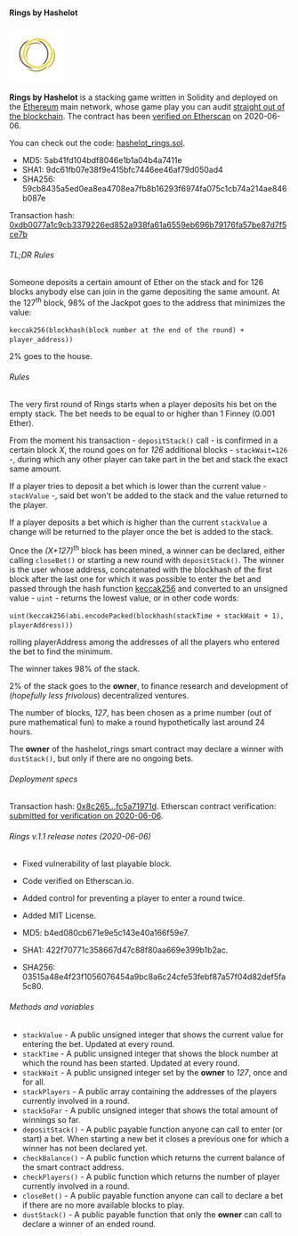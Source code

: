 #### Rings by Hashelot

![If you like it, then you shoulda put a ring on it.](images/hashelot_rings_nbg.png)

**Rings by Hashelot** is a stacking game written in Solidity and deployed on the [Ethereum](https://ethereum.org/) main network, whose game play you can audit <a href="https://etherscan.io/address/0x6CbfF439F27d1e3431d912B6a0817d7a95596877" target="\_blank">straight out of the blockchain</a>.
The contract has been <a href="https://etherscan.io/address/0x6CbfF439F27d1e3431d912B6a0817d7a95596877#code" target="\_blank">verified on Etherscan</a> on 2020-06-06.

You can check out the code: [hashelot\_rings.sol](solidity/hashelot_rings.sol).

- MD5: 5ab41fd104bdf8046e1b1a04b4a7411e
- SHA1: 9dc61fb07e38f9e415bfc7446ee46af79d050ad4
- SHA256: 59cb8435a5ed0ea8ea4708ea7fb8b16293f6974fa075c1cb74a214ae846b087e

Transaction hash: [0xdb0077a1c9cb3379226ed852a938fa61a6559eb696b79176fa57be87d7f5ce7b](https://etherscan.io/tx/0xdb0077a1c9cb3379226ed852a938fa61a6559eb696b79176fa57be87d7f5ce7b)

###### TL;DR Rules
Someone deposits a certain amount of Ether on the stack and for 126 blocks anybody else can join in the game depositing the same amount. At the 127<sup>th</sup> block, 98&percnt; of the Jackpot goes to the address that minimizes the value:

```keccak256(blockhash(block number at the end of the round) + player_address))```

2&percnt; goes to the house.

###### Rules
The very first round of Rings starts when a player deposits his bet on the empty stack. The bet needs to be equal to or higher than 1 Finney (0.001 Ether).

From the moment his transaction - ```depositStack()``` call - is confirmed in a certain block *X*, the round goes on for *126* additional blocks - ```stackWait=126``` -, during which any other player can take part in the bet and stack the exact same amount.

If a player tries to deposit a bet which is lower than the current value - ```stackValue``` -, said bet won't be added to the stack and the value returned to the player.

If a player deposits a bet which is higher than the current ```stackValue``` a change will be returned to the player once the bet is added to the stack.

Once the *(X+127)<sup>th</sup>* block has been mined, a winner can be declared, either calling ```closeBet()``` or starting a new round with ```depositStack()```. The winner is the user whose address, concatenated with the blockhash of the first block after the last one for which it was possible to enter the bet and passed through the hash function <a href="https://en.wikipedia.org/wiki/SHA-3" target="\_blank">keccak256</a> and converted to an unsigned value - ```uint``` - returns the lowest value, or in other code words:

```uint(keccak256(abi.encodePacked(blockhash(stackTime + stackWait + 1), playerAddress)))```

rolling playerAddress among the addresses of all the players who entered the bet to find the minimum.

The winner takes 98&percnt; of the stack.

2&percnt; of the stack goes to the **owner**, to finance research and development of (*hopefully less frivolous*) decentralized ventures.

The number of blocks, *127*, has been chosen as a prime number (out of pure mathematical fun) to make a round hypothetically last around 24 hours.

The **owner** of the hashelot_rings smart contract may declare a winner with ```dustStack()```, but only if there are no ongoing bets.

###### Deployment specs
Transaction hash: [0x8c265...fc5a71971d](https://etherscan.io/tx/0x8c2659ee2c48ca7e80249d290d1da81ea21a281a596375f7fbc941fc5a71971d).
Etherscan contract verification: <a href="https://etherscan.io/address/0x6CbfF439F27d1e3431d912B6a0817d7a95596877#code" target="\_blank">submitted for verification on 2020-06-06</a>.

###### Rings v.1.1 release notes (2020-06-06)
- Fixed vulnerability of last playable block.
- Code verified on Etherscan.io.
- Added control for preventing a player to enter a round twice.
- Added MIT License.

- MD5: b4ed080cb671e9e5c143e40a166f59e7.
- SHA1: 422f70771c358667d47c88f80aa669e399b1b2ac.
- SHA256: 03515a48e4f23f1056076454a9bc8a6c24cfe53febf87a57f04d82def5fa5c80.

###### Methods and variables

- ```stackValue``` - A public unsigned integer that shows the current value for entering the bet. Updated at every round.
- ```stackTime``` - A public unsigned integer that shows the block number at which the round has been started. Updated at every round.
- ```stackWait``` - A public unsigned integer set by the **owner** to *127*, once and for all.
- ```stackPlayers``` - A public array containing the addresses of the players currently involved in a round.
- ```stackSoFar``` - A public unsigned integer that shows the total amount of winnings so far.
- ```depositStack()``` - A public payable function anyone can call to enter (or start) a bet. When starting a new bet it closes a previous one for which a winner has not been declared yet.
- ```checkBalance()``` - A public function which returns the current balance of the smart contract address.
- ```checkPlayers()``` - A public function which returns the number of player currently involved in a round.
- ```closeBet()``` - A public payable function anyone can call to declare a bet if there are no more available blocks to play.
- ```dustStack()``` - A public payable function that only the **owner** can call to declare a winner of an ended round.
